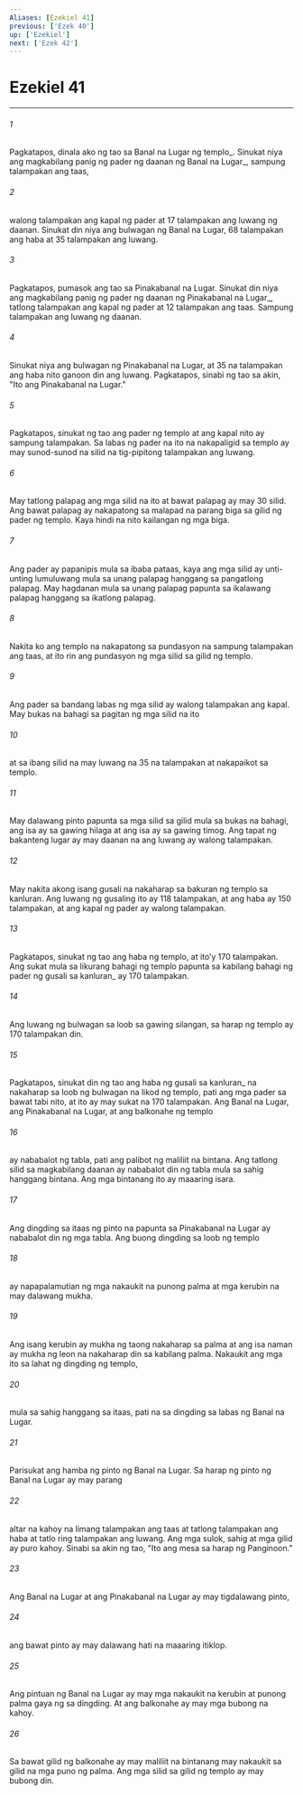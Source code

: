 ```yaml
---
Aliases: [Ezekiel 41]
previous: ['Ezek 40']
up: ['Ezekiel']
next: ['Ezek 42']
---
```

# Ezekiel 41

***






















###### 1 










Pagkatapos, dinala ako ng tao sa Banal na Lugar ng templo_. Sinukat niya ang magkabilang panig ng pader ng daanan ng Banal na Lugar_, sampung talampakan ang taas, 





















###### 2 










walong talampakan ang kapal ng pader at 17 talampakan ang luwang ng daanan. Sinukat din niya ang bulwagan ng Banal na Lugar, 68 talampakan ang haba at 35 talampakan ang luwang. 





















###### 3 










Pagkatapos, pumasok ang tao sa Pinakabanal na Lugar. Sinukat din niya ang magkabilang panig ng pader ng daanan ng Pinakabanal na Lugar_, tatlong talampakan ang kapal ng pader at 12 talampakan ang taas. Sampung talampakan ang luwang ng daanan. 





















###### 4 










Sinukat niya ang bulwagan ng Pinakabanal na Lugar, at 35 na talampakan ang haba nito ganoon din ang luwang. Pagkatapos, sinabi ng tao sa akin, "Ito ang Pinakabanal na Lugar." 





















###### 5 










Pagkatapos, sinukat ng tao ang pader ng templo at ang kapal nito ay sampung talampakan. Sa labas ng pader na ito na nakapaligid sa templo ay may sunod-sunod na silid na tig-pipitong talampakan ang luwang. 





















###### 6 










May tatlong palapag ang mga silid na ito at bawat palapag ay may 30 silid. Ang bawat palapag ay nakapatong sa malapad na parang biga sa gilid ng pader ng templo. Kaya hindi na nito kailangan ng mga biga. 





















###### 7 










Ang pader ay papanipis mula sa ibaba pataas, kaya ang mga silid ay unti-unting lumuluwang mula sa unang palapag hanggang sa pangatlong palapag. May hagdanan mula sa unang palapag papunta sa ikalawang palapag hanggang sa ikatlong palapag. 





















###### 8 










Nakita ko ang templo na nakapatong sa pundasyon na sampung talampakan ang taas, at ito rin ang pundasyon ng mga silid sa gilid ng templo. 





















###### 9 










Ang pader sa bandang labas ng mga silid ay walong talampakan ang kapal. May bukas na bahagi sa pagitan ng mga silid na ito 





















###### 10 










at sa ibang silid na may luwang na 35 na talampakan at nakapaikot sa templo. 





















###### 11 










May dalawang pinto papunta sa mga silid sa gilid mula sa bukas na bahagi, ang isa ay sa gawing hilaga at ang isa ay sa gawing timog. Ang tapat ng bakanteng lugar ay may daanan na ang luwang ay walong talampakan. 





















###### 12 










May nakita akong isang gusali na nakaharap sa bakuran ng templo sa kanluran. Ang luwang ng gusaling ito ay 118 talampakan, at ang haba ay 150 talampakan, at ang kapal ng pader ay walong talampakan. 





















###### 13 










Pagkatapos, sinukat ng tao ang haba ng templo, at itoʼy 170 talampakan. Ang sukat mula sa likurang bahagi ng templo papunta sa kabilang bahagi ng pader ng gusali sa kanluran_ ay 170 talampakan. 





















###### 14 










Ang luwang ng bulwagan sa loob sa gawing silangan, sa harap ng templo ay 170 talampakan din. 





















###### 15 










Pagkatapos, sinukat din ng tao ang haba ng gusali sa kanluran_ na nakaharap sa loob ng bulwagan na likod ng templo, pati ang mga pader sa bawat tabi nito, at ito ay may sukat na 170 talampakan. Ang Banal na Lugar, ang Pinakabanal na Lugar, at ang balkonahe ng templo 





















###### 16 










ay nababalot ng tabla, pati ang palibot ng maliliit na bintana. Ang tatlong silid sa magkabilang daanan ay nababalot din ng tabla mula sa sahig hanggang bintana. Ang mga bintanang ito ay maaaring isara. 





















###### 17 










Ang dingding sa itaas ng pinto na papunta sa Pinakabanal na Lugar ay nababalot din ng mga tabla. Ang buong dingding sa loob ng templo 





















###### 18 










ay napapalamutian ng mga nakaukit na punong palma at mga kerubin na may dalawang mukha. 





















###### 19 










Ang isang kerubin ay mukha ng taong nakaharap sa palma at ang isa naman ay mukha ng leon na nakaharap din sa kabilang palma. Nakaukit ang mga ito sa lahat ng dingding ng templo, 





















###### 20 










mula sa sahig hanggang sa itaas, pati na sa dingding sa labas ng Banal na Lugar. 





















###### 21 










Parisukat ang hamba ng pinto ng Banal na Lugar. Sa harap ng pinto ng Banal na Lugar ay may parang 





















###### 22 










altar na kahoy na limang talampakan ang taas at tatlong talampakan ang haba at tatlo ring talampakan ang luwang. Ang mga sulok, sahig at mga gilid ay puro kahoy. Sinabi sa akin ng tao, "Ito ang mesa sa harap ng Panginoon." 





















###### 23 










Ang Banal na Lugar at ang Pinakabanal na Lugar ay may tigdalawang pinto, 





















###### 24 










ang bawat pinto ay may dalawang hati na maaaring itiklop. 





















###### 25 










Ang pintuan ng Banal na Lugar ay may mga nakaukit na kerubin at punong palma gaya ng sa dingding. At ang balkonahe ay may mga bubong na kahoy. 





















###### 26 










Sa bawat gilid ng balkonahe ay may maliliit na bintanang may nakaukit sa gilid na mga puno ng palma. Ang mga silid sa gilid ng templo ay may bubong din.
